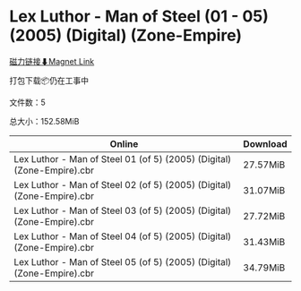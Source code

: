 # Lex Luthor - Man of Steel (01 - 05) (2005) (Digital) (Zone-Empire)

[磁力链接⬇Magnet Link](magnet:?xt=urn:btih:845e408b319a17243cd9d4d3fb02d1bc66bb5f60&dn=Lex%20Luthor%20-%20Man%20of%20Steel%20%2801%20-%2005%29%20%282005%29%20%28Digital%29%20%28Zone-Empire%29)

打包下载📦仍在工事中

文件数：5

总大小：152.58MiB

Online | Download
--- | ---
Lex Luthor - Man of Steel 01 (of 5) (2005) (Digital) (Zone-Empire).cbr | 27.57MiB
Lex Luthor - Man of Steel 02 (of 5) (2005) (Digital) (Zone-Empire).cbr | 31.07MiB
Lex Luthor - Man of Steel 03 (of 5) (2005) (Digital) (Zone-Empire).cbr | 27.72MiB
Lex Luthor - Man of Steel 04 (of 5) (2005) (Digital) (Zone-Empire).cbr | 31.43MiB
Lex Luthor - Man of Steel 05 (of 5) (2005) (Digital) (Zone-Empire).cbr | 34.79MiB
